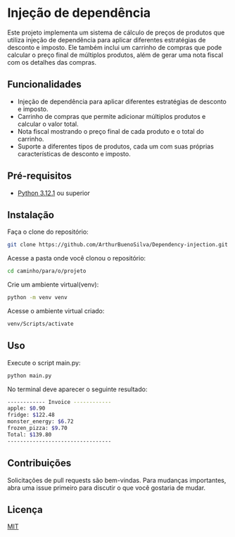 # Injeção de dependência

Este projeto implementa um sistema de cálculo de preços de produtos que utiliza injeção de dependência para 
aplicar diferentes estratégias de desconto e imposto. Ele também inclui um carrinho de compras que pode 
calcular o preço final de múltiplos produtos, além de gerar uma nota fiscal com os detalhes das compras.

## Funcionalidades

- Injeção de dependência para aplicar diferentes estratégias de desconto e imposto.
- Carrinho de compras que permite adicionar múltiplos produtos e calcular o valor total.
- Nota fiscal mostrando o preço final de cada produto e o total do carrinho.
- Suporte a diferentes tipos de produtos, cada um com suas próprias características de desconto e imposto.

## Pré-requisitos

- [Python 3.12.1](https://www.python.org/downloads/release/python-3121/) ou superior

## Instalação
Faça o clone do repositório:

```bash
git clone https://github.com/ArthurBuenoSilva/Dependency-injection.git
```

Acesse a pasta onde você clonou o repositório:

```bash
cd caminho/para/o/projeto
```

Crie um ambiente virtual(venv):

```bash
python -m venv venv
```

Acesse o ambiente virtual criado:

```bash
venv/Scripts/activate
```

## Uso
Execute o script main.py:

```bash
python main.py
```

No terminal deve aparecer o seguinte resultado:
```bash
------------ Invoice ------------
apple: $0.90
fridge: $122.48
monster_energy: $6.72
frozen_pizza: $9.70
Total: $139.80
---------------------------------
```

## Contribuições

Solicitações de pull requests são bem-vindas. Para mudanças importantes, abra uma issue primeiro para discutir o que você gostaria de mudar.

## Licença

[MIT](https://choosealicense.com/licenses/mit/)